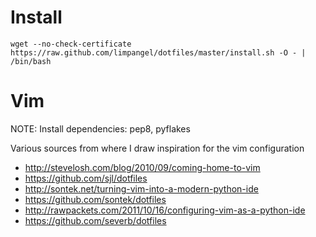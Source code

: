 Install
=======

    wget --no-check-certificate https://raw.github.com/limpangel/dotfiles/master/install.sh -O - | /bin/bash

Vim
===

NOTE: Install dependencies: pep8, pyflakes

Various sources from where I draw inspiration for the vim configuration

* http://stevelosh.com/blog/2010/09/coming-home-to-vim
* https://github.com/sjl/dotfiles
* http://sontek.net/turning-vim-into-a-modern-python-ide
* https://github.com/sontek/dotfiles
* http://rawpackets.com/2011/10/16/configuring-vim-as-a-python-ide
* https://github.com/severb/dotfiles
